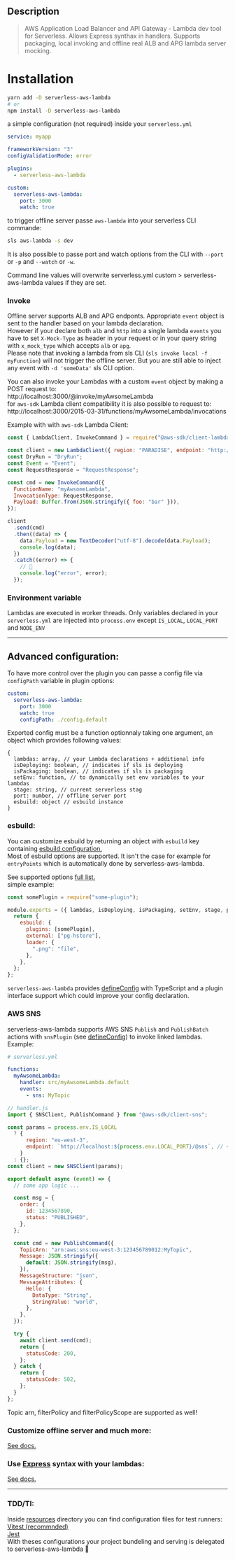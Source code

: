 ## Description

> AWS Application Load Balancer and API Gateway - Lambda dev tool for Serverless. Allows Express synthax in handlers. Supports packaging, local invoking and offline real ALB and APG lambda server mocking.

# Installation

```bash
yarn add -D serverless-aws-lambda
# or
npm install -D serverless-aws-lambda
```

a simple configuration (not required) inside your `serverless.yml`

```yaml
service: myapp

frameworkVersion: "3"
configValidationMode: error

plugins:
  - serverless-aws-lambda

custom:
  serverless-aws-lambda:
    port: 3000
    watch: true
```

to trigger offline server passe `aws-lambda` into your serverless CLI commande:

```bash
sls aws-lambda -s dev
```

It is also possible to passe port and watch options from the CLI with `--port` or `-p` and `--watch` or `-w`.

Command line values will overwrite serverless.yml custom > serverless-aws-lambda values if they are set.

### Invoke

Offline server supports ALB and APG endponts. Appropriate `event` object is sent to the handler based on your lambda declaration.  
However if your declare both `alb` and `http` into a single lambda `events` you have to set `X-Mock-Type` as header in your request or in your query string with `x_mock_type` which accepts `alb` or `apg`.  
Please note that invoking a lambda from sls CLI (`sls invoke local -f myFunction`) will not trigger the offline server. But you are still able to inject any event with `-d 'someData'` sls CLI option.

You can also invoke your Lambdas with a custom `event` object by making a POST request to:  
http://localhost:3000/@invoke/myAwsomeLambda  
for `aws-sdk` Lambda client compatibility it is also possible to request to:  
http://localhost:3000/2015-03-31/functions/myAwsomeLambda/invocations

Example with with `aws-sdk` Lambda Client:

```js
const { LambdaClient, InvokeCommand } = require("@aws-sdk/client-lambda");

const client = new LambdaClient({ region: "PARADISE", endpoint: "http://localhost:3000" });
const DryRun = "DryRun";
const Event = "Event";
const RequestResponse = "RequestResponse";

const cmd = new InvokeCommand({
  FunctionName: "myAwsomeLambda",
  InvocationType: RequestResponse,
  Payload: Buffer.from(JSON.stringify({ foo: "bar" })),
});

client
  .send(cmd)
  .then((data) => {
    data.Payload = new TextDecoder("utf-8").decode(data.Payload);
    console.log(data);
  })
  .catch((error) => {
    // 🥲
    console.log("error", error);
  });
```

### Environment variable

Lambdas are executed in worker threads. Only variables declared in your `serverless.yml` are injected into `process.env` except `IS_LOCAL`, `LOCAL_PORT` and `NODE_ENV`

---

## Advanced configuration:

To have more control over the plugin you can passe a config file via `configPath` variable in plugin options:

```yaml
custom:
  serverless-aws-lambda:
    port: 3000
    watch: true
    configPath: ./config.default
```

Exported config must be a function optionnaly taking one argument, an object which provides following values:

```jaavscript
{
  lambdas: array, // your Lambda declarations + additional info
  isDeploying: boolean, // indicates if sls is deploying
  isPackaging: boolean, // indicates if sls is packaging
  setEnv: function, // to dynamically set env variables to your lambdas
  stage: string, // current serverless stag
  port: number, // offline server port
  esbuild: object // esbuild instance
}
```

### esbuild:

You can customize esbuild by returning an object with `esbuild` key containing [esbuild configuration.](https://esbuild.github.io)  
Most of esbuild options are supported. It isn't the case for example for `entryPoints` which is automatically done by serverless-aws-lambda.

See supported options [full list.](resources/esbuild.md)  
simple example:

```js
const somePlugin = require("some-plugin");

module.exports = ({ lambdas, isDeploying, isPackaging, setEnv, stage, port, esbuild }) => {
  return {
    esbuild: {
      plugins: [somePlugin],
      external: ["pg-hstore"],
      loader: {
        ".png": "file",
      },
    },
  };
};
```

`serverless-aws-lambda` provides [defineConfig](resources/defineConfig.md) with TypeScript and a plugin interface support which could improve your config declaration.

### AWS SNS

serverless-aws-lambda supports AWS SNS `Publish` and `PublishBatch` actions with `snsPlugin` (see [defineConfig](resources/defineConfig.md)) to invoke linked lambdas.
Example:

```yaml
# serverless.yml

functions:
  myAwsomeLambda:
    handler: src/myAwsomeLambda.default
    events:
      - sns: MyTopic
```

```js
// handler.js
import { SNSClient, PublishCommand } from "@aws-sdk/client-sns";

const params = process.env.IS_LOCAL
  ? {
      region: "eu-west-3",
      endpoint: `http://localhost:${process.env.LOCAL_PORT}/@sns`, // <- important
    }
  : {};
const client = new SNSClient(params);

export default async (event) => {
  // some app logic ...

  const msg = {
    order: {
      id: 1234567890,
      status: "PUBLISHED",
    },
  };

  const cmd = new PublishCommand({
    TopicArn: "arn:aws:sns:eu-west-3:123456789012:MyTopic",
    Message: JSON.stringify({
      default: JSON.stringify(msg),
    }),
    MessageStructure: "json",
    MessageAttributes: {
      Hello: {
        DataType: "String",
        StringValue: "world",
      },
    },
  });

  try {
    await client.send(cmd);
    return {
      statusCode: 200,
    };
  } catch {
    return {
      statusCode: 502,
    };
  }
};
```

Topic arn, filterPolicy and filterPolicyScope are supported as well!

### Customize offline server and much more:

[See docs.](resources/offline.md)

### Use [Express](https://expressjs.com) syntax with your lambdas:

[See docs.](resources/express.md)

---

### TDD/TI:

Inside [resources](resources) directory you can find configuration files for test runners:  
[Vitest (recommnded)](resources/vitest.mjs)  
[Jest](resources/jest.mjs)  
With theses configurations your project bundeling and serving is delegated to serverless-aws-lambda 🎉
